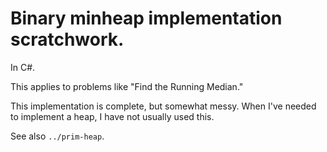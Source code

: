 # Binary minheap implementation scratchwork.

In C#.

This applies to problems like "Find the Running Median."

This implementation is complete, but somewhat messy. When I've needed to
implement a heap, I have not usually used this.

See also `../prim-heap`.
